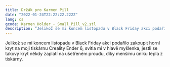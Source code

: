 ```yaml
---
title: Držák pro Karmen Pill
date: "2022-01-24T22:22:22.222Z"
lang: cs
gcode: Karmen_Holder_-_Small_Pill_v2.stl
description: "Jelikož se mi koncem listopadu v Black Friday akci podařilo zakoupit horní kryt na moji tiskárnu Creality Ender 6, svitla mi v hlavě myšlenka, jestli se takový kryt někdy zaplatí na ušetřeném proudu, díky menšímu úniku tepla z tiskárny"
---
```


Jelikož se mi koncem listopadu v Black Friday akci podařilo zakoupit horní kryt na moji tiskárnu Creality Ender 6, svitla mi v hlavě myšlenka, jestli se takový kryt někdy zaplatí na ušetřeném proudu, díky menšímu úniku tepla z tiskárny.
